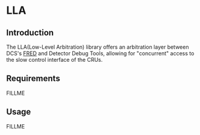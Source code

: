 # LLA

## Introduction
The LLA(Low-Level Arbitration) library offers an arbitration layer between DCS's [FRED](https://gitlab.cern.ch/alialfred/FREDServer) and Detector Debug Tools, allowing for "concurrent" access to the slow control interface of the CRUs.

## Requirements
FILLME

## Usage
FILLME
